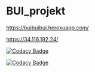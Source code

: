 # BUI_projekt

 https://buibuibui.herokuapp.com/

https://34.116.192.24/

[![Codacy Badge](https://app.codacy.com/project/badge/Grade/9dfc1296eef1408697b8fd191945de02)](https://www.codacy.com?utm_source=github.com&amp;utm_medium=referral&amp;utm_content=mrudawski/BUI_projekt&amp;utm_campaign=Badge_Grade)

[![Codacy Badge](https://app.codacy.com/project/badge/Coverage/9dfc1296eef1408697b8fd191945de02)](https://www.codacy.com?utm_source=github.com&utm_medium=referral&utm_content=mrudawski/BUI_projekt&utm_campaign=Badge_Coverage)
